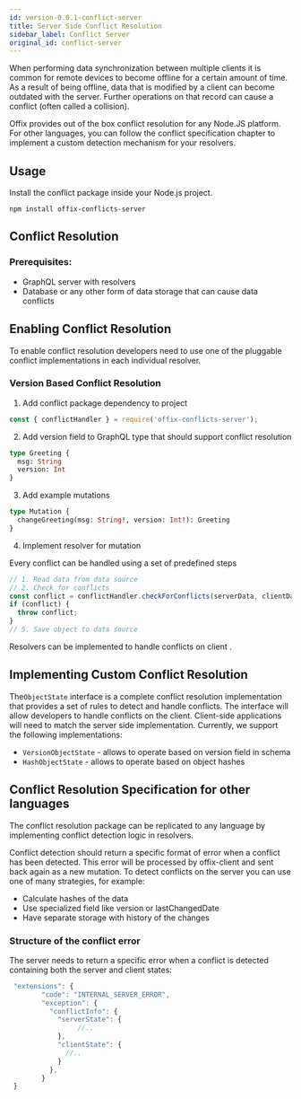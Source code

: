 ```yaml
---
id: version-0.0.1-conflict-server
title: Server Side Conflict Resolution
sidebar_label: Conflict Server
original_id: conflict-server
---
```


When performing data synchronization between multiple clients it is common for remote devices to become offline for a certain amount of time. As a result of being offline, data that is modified by a client can become outdated with the server. Further operations on that record can cause a conflict (often called a collision).

Offix provides out of the box conflict resolution for any Node.JS platform.
For other languages, you can follow the conflict specification chapter to implement a custom detection mechanism for your resolvers.

## Usage

Install the conflict package inside your Node.js project.

```
npm install offix-conflicts-server
```

## Conflict Resolution

### Prerequisites:

- GraphQL server with resolvers
- Database or any other form of data storage that can cause data conflicts

## Enabling Conflict Resolution

To enable conflict resolution developers need to use one of the pluggable conflict implementations in each individual resolver.

### Version Based Conflict Resolution

1. Add conflict package dependency to project

```javascript
const { conflictHandler } = require('offix-conflicts-server');
```

2. Add version field to GraphQL type that should support conflict resolution

```graphql
type Greeting {
  msg: String
  version: Int
}
```

3. Add example mutations

```graphql
type Mutation {
  changeGreeting(msg: String!, version: Int!): Greeting
}
```

4. Implement resolver for mutation

Every conflict can be handled using a set of predefined steps

```javascript
// 1. Read data from data source
// 2. Check for conflicts
const conflict = conflictHandler.checkForConflicts(serverData, clientData);
if (conflict) {
  throw conflict;
}
// 5. Save object to data source
```

Resolvers can be implemented to handle conflicts on client .

## Implementing Custom Conflict Resolution

The`ObjectState` interface is a complete conflict resolution implementation that provides a set of rules to detect and handle conflicts. The interface will allow developers to handle conflicts on the client. Client-side applications will need to match the server side implementation. Currently, we support the following implementations:

- `VersionObjectState` - allows to operate based on version field in schema
- `HashObjectState` - allows to operate based on object hashes

## Conflict Resolution Specification for other languages

The conflict resolution package can be replicated to any language by implementing conflict detection logic in resolvers.

Conflict detection should return a specific format of error when a conflict has been detected. This error will be processed by offix-client and sent back again as a new mutation. To detect conflicts on the server
you can use one of many strategies, for example:

- Calculate hashes of the data
- Use specialized field like version or lastChangedDate
- Have separate storage with history of the changes

### Structure of the conflict error

The server needs to return a specific error when a conflict is detected
containing both the server and client states:

```js
 "extensions": {
        "code": "INTERNAL_SERVER_ERROR",
        "exception": {
          "conflictInfo": {
            "serverState": {
                 //..
            },
            "clientState": {
              //..
            }
          },
        }
 }
```
